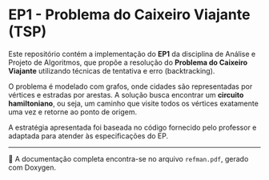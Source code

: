 # EP1 - Problema do Caixeiro Viajante (TSP)

Este repositório contém a implementação do **EP1** da disciplina de Análise e Projeto de Algoritmos, que propõe a resolução do **Problema do Caixeiro Viajante** utilizando técnicas de tentativa e erro (backtracking).

O problema é modelado com grafos, onde cidades são representadas por vértices e estradas por arestas. A solução busca encontrar um **circuito hamiltoniano**, ou seja, um caminho que visite todos os vértices exatamente uma vez e retorne ao ponto de origem.

A estratégia apresentada foi baseada no código fornecido pelo professor e adaptada para atender às especificações do EP.

---

📄 A documentação completa encontra-se no arquivo `refman.pdf`, gerado com Doxygen.
